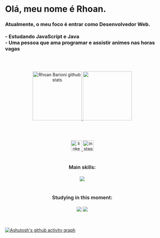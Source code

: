 <h1 align="left">Olá, meu nome é Rhoan.</h1>

<h3 align="left">Atualmente, o meu foco é entrar como Desenvolvedor Web.<br><br>  - Estudando JavaScript e Java<br>  - Uma pessoa que ama programar e assistir animes nas horas vagas</h3>

<br><br>

<div align="center">
  <a href="https://github.com/LucasBXavier">
  <img height="160em" src="https://github-readme-stats.vercel.app/api?username=rhoanbarioni&show_icons=true&count_private=true&hide_border=true&title_color=58a6ff&icon_color=1f6feb&text_color=c9d1d9&bg_color=0d1117" alt="Rhoan Barioni github stats" /> 
  <img height="160em" src="https://github-readme-stats.vercel.app/api/top-langs/?username=rhoanbarioni&layout=compact&hide_border=true&title_color=58a6ff&text_color=c9d1d9&bg_color=0d1117" />
</div>

<br><br>

<div align="center">
   <!--<a href = "mailto:cmp.1a." target="_blank"> <img src="https://img.shields.io/badge/Gmail-D14836?style=for-the-badge&logo=gmail&logoColor=white" height="35"></a>-->
  <a href="https://www.linkedin.com/in/rhoanbarioni/" target="_blank">
    <img src="https://img.shields.io/badge/LinkedIn-0077B5?style=for-the-badge&logo=linkedin&logoColor=white" height="35" alt="linkedin logo" target="_blank"/>
  </a>
  <a href="https://www.instagram.com/rhoanbarioni.dev/" target="_blank">
    <img src="https://img.shields.io/badge/Instagram-E4405F?style=for-the-badge&logo=instagram&logoColor=white" height="35" alt="instagram logo" target="_blank"/>
  </a>
</div>

<br>

<div align="center">
  <!--
  ![HTML](https://img.shields.io/badge/HTML5-E34F26?style=for-the-badge&logo=html5&logoColor=white)&nbsp;
  ![CSS](https://img.shields.io/badge/CSS3-1572B6?style=for-the-badge&logo=css3&logoColor=white)&nbsp;
  ![JAVASCRIPT](https://img.shields.io/badge/JavaScript-F7DF1E?style=for-the-badge&logo=javascript&logoColor=black)&nbsp;
  ![GIT](https://img.shields.io/badge/GIT-E44C30?style=for-the-badge&logo=git&logoColor=white)&nbsp;
  -->

  <h3 style="font-weight:600;"> Main skills:<br><br>
  <img src="https://skillicons.dev/icons?i=html,css,scss,js,git,github"><br><br>

  <h3 style="font-weight:600;"> Studying in this moment:<br><br>
  <img src="https://skillicons.dev/icons?i=js">
  <img src="https://skillicons.dev/icons?i=java">
</div>


<br>

[![Ashutosh's github activity graph](https://github-readme-activity-graph.vercel.app/graph?username=rhoanbarioni&bg_color=000000&color=ffffff&line=ffffff&point=8c00ff&area=true&hide_border=true)](https://github.com/ashutosh00710/github-readme-activity-graph)
